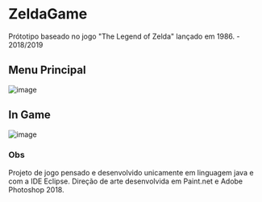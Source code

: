 # ZeldaGame
Prótotipo baseado no jogo "The Legend of Zelda" lançado em 1986. - 2018/2019

## Menu Principal
![image](https://user-images.githubusercontent.com/98183768/164283787-1e3df9c9-4e83-4ce9-94b2-6957f0b63045.png)

## In Game

![image](https://user-images.githubusercontent.com/98183768/164283984-dfd29f43-ac62-4741-a10e-e11f0e0bfa8f.png)

### Obs

Projeto de jogo pensado e desenvolvido unicamente em linguagem java e com a IDE Eclipse. Direção de arte desenvolvida em Paint.net e Adobe Photoshop 2018.
